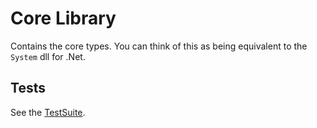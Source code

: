 # Core Library
Contains the core types.
You can think of this as being equivalent to the `System` dll for .Net. 

## Tests
See the [TestSuite](https://github.cschladetsch.com/Pyro/Tests).



